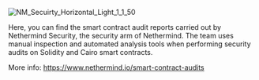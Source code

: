 
![NM_Secuirty_Horizontal_Light_1_1_50](https://github.com/NethermindEth/PublicAuditReports/assets/114106639/5606ec9a-346d-4932-8b7d-2e48c198b8f4)


Here, you can find the smart contract audit reports carried out by Nethermind Security, the security arm of Nethermind. 
The team uses manual inspection and automated analysis tools when performing security audits on Solidity and Cairo smart contracts.

More info: https://www.nethermind.io/smart-contract-audits
